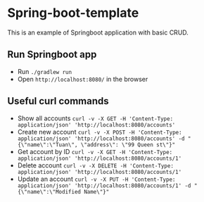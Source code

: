 Spring-boot-template
=====================================
This is an example of Springboot application with basic CRUD. 

## Run Springboot app
* Run `./gradlew run` 
* Open `http://localhost:8080/` in the browser


## Useful curl commands
* Show all accounts `curl -v -X GET -H 'Content-Type: application/json' 'http://localhost:8080/accounts'`
* Create new account `curl -v -X POST -H 'Content-Type: application/json' 'http://localhost:8080/accounts' -d "{\"name\":\"Tuan\", \"address\": \"99 Queen st\"}"`
* Get account by ID `curl -v -X GET -H 'Content-Type: application/json' 'http://localhost:8080/accounts/1'`
* Delete account `curl -v -X DELETE -H 'Content-Type: application/json' 'http://localhost:8080/accounts/1'`
* Update an account `curl -v -X PUT -H 'Content-Type: application/json' 'http://localhost:8080/accounts/1' -d "{\"name\":\"Modified Name\"}"`